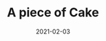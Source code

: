 ---
date: 2021-02-03
tags: post
name: Scottish Developers
url: https://www.meetup.com/Scottish-Developers/events/275643581/
type: meetup
title: A piece of Cake
slides_url: https://github.com/gep13-talks/BiteSizeCakeDemos/releases/download/scottishdevelopers2021/Scottish-Developers-2021.pptx
recording_url: https://www.youtube.com/watch?v=gdfoXoe_xBs&list=PL84yg23i9GBiVpMWYN9sMZ0lGK8oqmAp6&index=7
city: Aberdeen
country: United Kingdom
country_code: UK
language: English
---